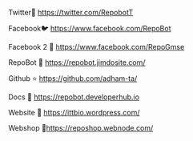 Twitter🐤 https://twitter.com/RepobotT

Facebook🐦 https://www.facebook.com/RepoBot

Facebook 2 🐧 https://www.facebook.com/RepoGmse

RepoBot 🤖 https://repobot.jimdosite.com/

Github ⭐ https://github.com/adham-ta/

Docs 🌠 https://repobot.developerhub.io

Website 👑 https://ittbio.wordpress.com/

Webshop 🎈https://reposhop.webnode.com/
